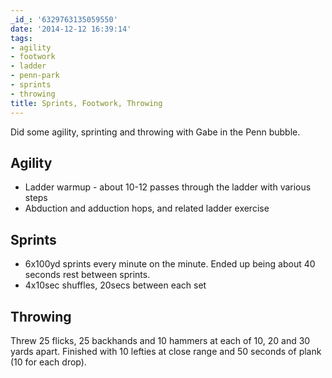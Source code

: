 ```yaml
---
_id_: '6329763135059550'
date: '2014-12-12 16:39:14'
tags:
- agility
- footwork
- ladder
- penn-park
- sprints
- throwing
title: Sprints, Footwork, Throwing
---
```


Did some agility, sprinting and throwing with Gabe in the Penn bubble.

## Agility

- Ladder warmup - about 10-12 passes through the ladder with various steps
- Abduction and adduction hops, and related ladder exercise

## Sprints

- 6x100yd sprints every minute on the minute. Ended up being about 40 seconds rest between sprints.
- 4x10sec shuffles, 20secs between each set

## Throwing

Threw 25 flicks, 25 backhands and 10 hammers at each of 10, 20 and 30 yards apart. Finished with 10 lefties at close range and 50 seconds of plank (10 for
each drop).
